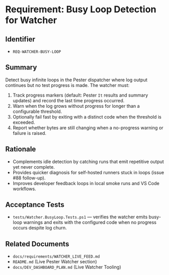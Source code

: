 # Requirement: Busy Loop Detection for Watcher

## Identifier
- `REQ-WATCHER-BUSY-LOOP`

## Summary
Detect busy infinite loops in the Pester dispatcher where log output continues but no test progress is made. The watcher must:

1. Track progress markers (default: Pester `It` results and summary updates) and record the last time progress occurred.
2. Warn when the log grows without progress for longer than a configurable threshold.
3. Optionally fail fast by exiting with a distinct code when the threshold is exceeded.
4. Report whether bytes are still changing when a no-progress warning or failure is raised.

## Rationale
- Complements idle detection by catching runs that emit repetitive output yet never complete.
- Provides quicker diagnosis for self-hosted runners stuck in loops (issue #88 follow-up).
- Improves developer feedback loops in local smoke runs and VS Code workflows.

## Acceptance Tests
- `tests/Watcher.BusyLoop.Tests.ps1` — verifies the watcher emits busy-loop warnings and exits with the configured code when no progress occurs despite log churn.

## Related Documents
- `docs/requirements/WATCHER_LIVE_FEED.md`
- `README.md` (Live Pester Watcher section)
- `docs/DEV_DASHBOARD_PLAN.md` (Live Watcher Tooling)

